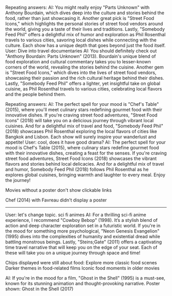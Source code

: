 Repeating answers:
AI:
You might really enjoy "Parts Unknown" with Anthony Bourdain, which dives deep into the culture and stories behind the food, rather than just showcasing it. Another great pick is "Street Food Icons," which highlights the personal stories of street food vendors around the world, giving you a taste of their lives and traditions. Lastly, "Somebody Feed Phil" offers a delightful mix of humor and exploration as Phil Rosenthal travels to various cities, savoring local dishes while connecting with the culture. Each show has a unique depth that goes beyond just the food itself.
User:
Dive into travel documentaries
AI:
You should definitely check out "Anthony Bourdain: Parts Unknown" (2013). Bourdain's unique blend of food exploration and cultural commentary takes you to lesser-known corners of the world, revealing the stories behind the cuisine. Another gem is "Street Food Icons," which dives into the lives of street food vendors, showcasing their passion and the rich cultural heritage behind their dishes. Lastly, "Somebody Feed Phil" offers a lighter, yet insightful take on global cuisine, as Phil Rosenthal travels to various cities, celebrating local flavors and the people behind them.


Repeating answers:
AI:
The perfect spell for your mood is "Chef's Table" (2015), where you'll meet culinary stars redefining gourmet food with their innovative dishes. If you're craving street food adventures, "Street Food Icons" (2018) will take you on a delicious journey through vibrant local cuisines. And for a delightful mix of travel and food, "Somebody Feed Phil" (2018) showcases Phil Rosenthal exploring the local flavors of cities like Bangkok and Lisbon. Each show will surely inspire your wanderlust and appetite!
User:
cool, does it have good drama?
AI:
The perfect spell for your mood is Chef's Table (2015), where culinary stars redefine gourmet food with their innovative dishes, creating a feast for the senses. If you're craving street food adventures, Street Food Icons (2018) showcases the vibrant flavors and stories behind local delicacies. And for a delightful mix of travel and humor, Somebody Feed Phil (2018) follows Phil Rosenthal as he explores global cuisines, bringing warmth and laughter to every meal. Enjoy the journey!

Movies without a poster don't show clickable links

Chef (2014) with Favreau didn't display a poster

___

User:
let's change topic. sci fi animes
AI:
For a thrilling sci-fi anime experience, I recommend "Cowboy Bebop" (1998). It’s a stylish blend of action and deep character exploration set in a futuristic world. If you're in the mood for something more psychological, "Neon Genesis Evangelion" (1995) dives into the complexities of humanity and existential dread while battling monstrous beings. Lastly, "Steins;Gate" (2011) offers a captivating time travel narrative that will keep you on the edge of your seat. Each of these will take you on a unique journey through space and time!

Chips displayed were still about food:
Explore more classic food scenes
Darker themes in food-related films
Iconic food moments in older movies

AI:
If you're in the mood for a film, "Ghost in the Shell" (1995) is a must-see, known for its stunning animation and thought-provoking narrative.
Poster shown: Ghost in the Shell (2017)